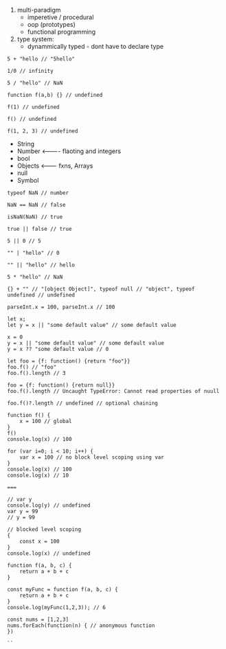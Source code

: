1. multi-paradigm
    * imperetive / procedural
    * oop (prototypes)
    * functional programming 
2. type system:
    * dynammically typed - dont have to declare type

```
5 + "hello // "5hello"

1/0 // infinity

5 / "hello" // NaN

function f(a,b) {} // undefined

f(1) // undefined

f() // undefined

f(1, 2, 3) // undefined
```
* String
* Number <---- flaoting and integers
* bool
* Objects <--- fxns, Arrays
* null
* Symbol

```
typeof NaN // number

NaN == NaN // false

isNaN(NaN) // true

true || false // true

5 || 0 // 5

"" | "hello" // 0

"" || "hello" // hello

5 * "hello" // NaN

{} + "" // "[object Object]", typeof null // "object", typeof undefined // undefined

parseInt.x = 100, parseInt.x // 100

let x;
let y = x || "some default value" // some default value

x = 0
y = x || "some default value" // some default value
y = x ?? "some default value // 0

let foo = {f: function() {return "foo"}}
foo.f() // "foo"
foo.f().length // 3

foo = {f: function() {return null}}
foo.f().length // Uncaught TypeError: Cannot read properties of nuull

foo.f()?.length // undefined // optional chaining
```

```
function f() {
    x = 100 // global
}
f()
console.log(x) // 100
```
```
for (var i=0; i < 10; i++) {
    var x = 100 // no block level scoping using var
}
console.log(x) // 100
console.log(x) // 10

===

// var y
console.log(y) // undefined
var y = 99
// y = 99
```

```
// blocked level scoping
{
    const x = 100
}
console.log(x) // undefined
```


```
function f(a, b, c) {
    return a + b + c
}

const myFunc = function f(a, b, c) {
    return a + b + c
}
console.log(myFunc(1,2,3)); // 6

const nums = [1,2,3]
nums.forEach(function(n) { // anonymous function
})

``
